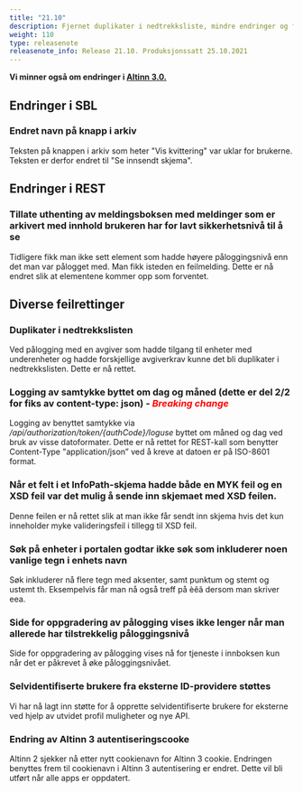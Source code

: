 ```yaml
---
title: "21.10"
description: Fjernet duplikater i nedtrekksliste, mindre endringer og feilrettinger
weight: 110
type: releasenote
releasenote_info: Release 21.10. Produksjonssatt 25.10.2021 
---
```


**Vi minner også om endringer i [Altinn 3.0.](https://github.com/Altinn/altinn-studio/releases)**

## Endringer i SBL

### Endret navn på knapp i arkiv

Teksten på knappen i arkiv som heter "Vis kvittering" var uklar for brukerne. Teksten er derfor endret til "Se innsendt skjema".

## Endringer i REST

### Tillate uthenting av meldingsboksen med meldinger som er arkivert med innhold brukeren har for lavt sikkerhetsnivå til å se

Tidligere fikk man ikke sett element som hadde høyere påloggingsnivå enn det man var pålogget med. Man fikk isteden en feilmelding. Dette er nå endret slik at elementene kommer opp som forventet.

## Diverse feilrettinger

### Duplikater i nedtrekkslisten

Ved pålogging med en avgiver som hadde tilgang til enheter med underenheter og hadde forskjellige avgiverkrav kunne det bli duplikater i nedtrekkslisten. Dette er nå rettet.

### Logging av samtykke byttet om dag og måned (dette er del 2/2 for fiks av content-type: json) - <span style="color:red"> *Breaking change*</span>

Logging av benyttet samtykke via */api/authorization/token/{authCode}/loguse* byttet om måned og dag ved bruk av visse datoformater. Dette er nå rettet for REST-kall som benytter Content-Type "application/json” ved å kreve at datoen er på ISO-8601 format.

### Når et felt i et InfoPath-skjema hadde både en MYK feil og en XSD feil var det mulig å sende inn skjemaet med XSD feilen.

Denne feilen er nå rettet slik at man ikke får sendt inn skjema hvis det kun inneholder myke valideringsfeil i tillegg til XSD feil.

### Søk på enheter i portalen godtar ikke søk som inkluderer noen vanlige tegn i enhets navn

Søk inkluderer nå flere tegn med aksenter, samt punktum og stemt og ustemt th. Eksempelvis får man nå også treff på èêã dersom man skriver eea.

### Side for oppgradering av pålogging vises ikke lenger når man allerede har tilstrekkelig påloggingsnivå

Side for oppgradering av pålogging vises nå for tjeneste i innboksen kun når det er påkrevet å øke påloggingsnivået.

### Selvidentifiserte brukere fra eksterne ID-providere støttes

Vi har nå lagt inn støtte for å opprette selvidentifiserte brukere for eksterne ved hjelp av utvidet profil muligheter og nye API.

### Endring av Altinn 3 autentiseringscooke

Altinn 2 sjekker nå etter nytt cookienavn for Altinn 3 cookie. Endringen benyttes frem til cookienavn i Altinn 3 autentisering er endret. Dette vil bli utført når alle apps er oppdatert.